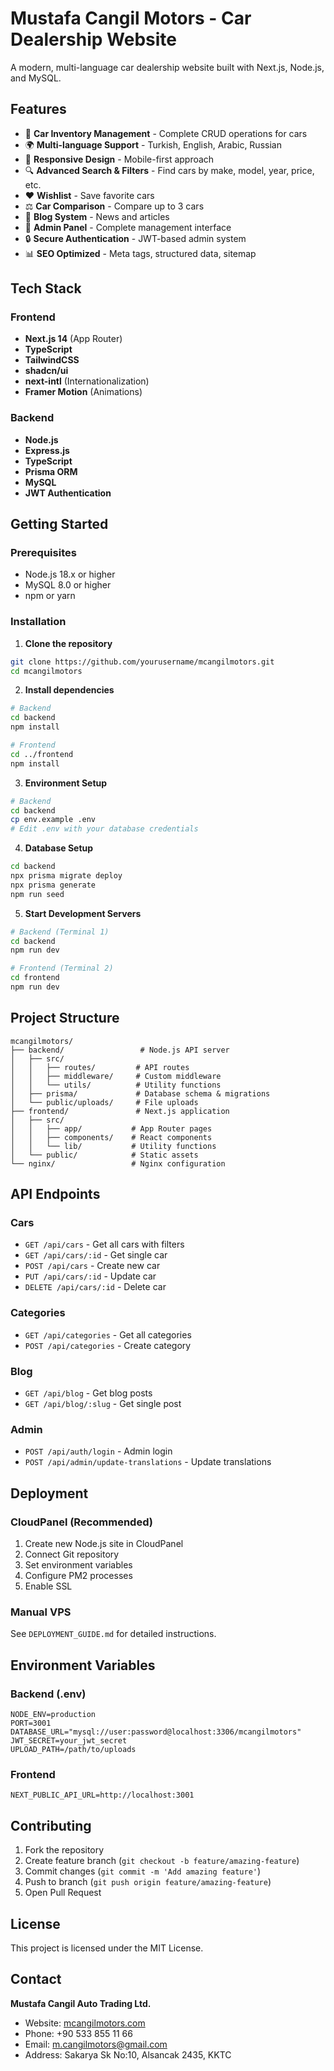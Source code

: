 # Mustafa Cangil Motors - Car Dealership Website

A modern, multi-language car dealership website built with Next.js, Node.js, and MySQL.

## Features

- 🚗 **Car Inventory Management** - Complete CRUD operations for cars
- 🌍 **Multi-language Support** - Turkish, English, Arabic, Russian
- 📱 **Responsive Design** - Mobile-first approach
- 🔍 **Advanced Search & Filters** - Find cars by make, model, year, price, etc.
- ❤️ **Wishlist** - Save favorite cars
- ⚖️ **Car Comparison** - Compare up to 3 cars
- 📝 **Blog System** - News and articles
- 👤 **Admin Panel** - Complete management interface
- 🔒 **Secure Authentication** - JWT-based admin system
- 📊 **SEO Optimized** - Meta tags, structured data, sitemap

## Tech Stack

### Frontend
- **Next.js 14** (App Router)
- **TypeScript**
- **TailwindCSS**
- **shadcn/ui**
- **next-intl** (Internationalization)
- **Framer Motion** (Animations)

### Backend
- **Node.js**
- **Express.js**
- **TypeScript**
- **Prisma ORM**
- **MySQL**
- **JWT Authentication**

## Getting Started

### Prerequisites
- Node.js 18.x or higher
- MySQL 8.0 or higher
- npm or yarn

### Installation

1. **Clone the repository**
```bash
git clone https://github.com/yourusername/mcangilmotors.git
cd mcangilmotors
```

2. **Install dependencies**
```bash
# Backend
cd backend
npm install

# Frontend
cd ../frontend
npm install
```

3. **Environment Setup**
```bash
# Backend
cd backend
cp env.example .env
# Edit .env with your database credentials
```

4. **Database Setup**
```bash
cd backend
npx prisma migrate deploy
npx prisma generate
npm run seed
```

5. **Start Development Servers**
```bash
# Backend (Terminal 1)
cd backend
npm run dev

# Frontend (Terminal 2)
cd frontend
npm run dev
```

## Project Structure

```
mcangilmotors/
├── backend/                 # Node.js API server
│   ├── src/
│   │   ├── routes/         # API routes
│   │   ├── middleware/     # Custom middleware
│   │   └── utils/          # Utility functions
│   ├── prisma/             # Database schema & migrations
│   └── public/uploads/     # File uploads
├── frontend/               # Next.js application
│   ├── src/
│   │   ├── app/           # App Router pages
│   │   ├── components/    # React components
│   │   └── lib/           # Utility functions
│   └── public/            # Static assets
└── nginx/                 # Nginx configuration
```

## API Endpoints

### Cars
- `GET /api/cars` - Get all cars with filters
- `GET /api/cars/:id` - Get single car
- `POST /api/cars` - Create new car
- `PUT /api/cars/:id` - Update car
- `DELETE /api/cars/:id` - Delete car

### Categories
- `GET /api/categories` - Get all categories
- `POST /api/categories` - Create category

### Blog
- `GET /api/blog` - Get blog posts
- `GET /api/blog/:slug` - Get single post

### Admin
- `POST /api/auth/login` - Admin login
- `POST /api/admin/update-translations` - Update translations

## Deployment

### CloudPanel (Recommended)
1. Create new Node.js site in CloudPanel
2. Connect Git repository
3. Set environment variables
4. Configure PM2 processes
5. Enable SSL

### Manual VPS
See `DEPLOYMENT_GUIDE.md` for detailed instructions.

## Environment Variables

### Backend (.env)
```env
NODE_ENV=production
PORT=3001
DATABASE_URL="mysql://user:password@localhost:3306/mcangilmotors"
JWT_SECRET=your_jwt_secret
UPLOAD_PATH=/path/to/uploads
```

### Frontend
```env
NEXT_PUBLIC_API_URL=http://localhost:3001
```

## Contributing

1. Fork the repository
2. Create feature branch (`git checkout -b feature/amazing-feature`)
3. Commit changes (`git commit -m 'Add amazing feature'`)
4. Push to branch (`git push origin feature/amazing-feature`)
5. Open Pull Request

## License

This project is licensed under the MIT License.

## Contact

**Mustafa Cangil Auto Trading Ltd.**
- Website: [mcangilmotors.com](https://mcangilmotors.com)
- Phone: +90 533 855 11 66
- Email: m.cangilmotors@gmail.com
- Address: Sakarya Sk No:10, Alsancak 2435, KKTC